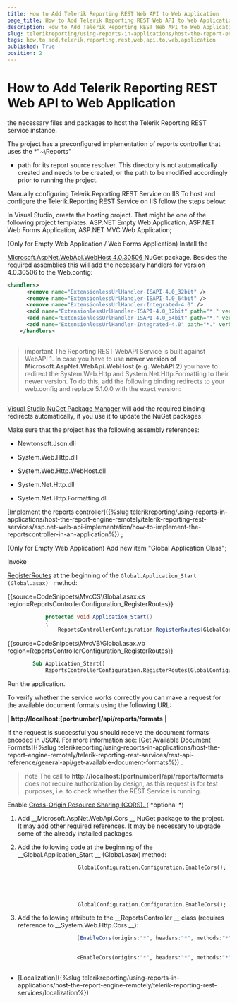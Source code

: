 ```yaml
---
title: How to Add Telerik Reporting REST Web API to Web Application
page_title: How to Add Telerik Reporting REST Web API to Web Application | for Telerik Reporting Documentation
description: How to Add Telerik Reporting REST Web API to Web Application
slug: telerikreporting/using-reports-in-applications/host-the-report-engine-remotely/telerik-reporting-rest-services/asp.net-web-api-implementation/how-to-add-telerik-reporting-rest-web-api-to-web-application
tags: how,to,add,telerik,reporting,rest,web,api,to,web,application
published: True
position: 2
---
```


# How to Add Telerik Reporting REST Web API to Web Application

 the necessary files and packages to host the Telerik Reporting REST service instance.
        


The project has a preconfigured implementation of reports controller that uses the 
*"~\Reports"
* path for
          its report source resolver. This directory is not automatically created and needs to be created, or the path to be modified accordingly prior to running the project.
        
Manually configuring Telerik.Reporting REST Service on IIS
To host and configure the Telerik.Reporting REST Service on IIS follow the steps below:


In Visual Studio, create the hosting project.
                  That might be one of the following project templates: ASP.NET Empty Web Application, ASP.NET Web Forms Application, ASP.NET MVC Web Application;
                


(Only for Empty Web Application / Web Forms Application) Install the
                  
[Microsoft.AspNet.WebApi.WebHost 4.0.30506
](https://www.nuget.org/packages/Microsoft.AspNet.WebApi.WebHost/4.0.30506
)                  NuGet package.
                  Besides the required assemblies this will add the necessary handlers for version 4.0.30506 to the Web.config:
                


	
````xml
<handlers>
      <remove name="ExtensionlessUrlHandler-ISAPI-4.0_32bit" />
      <remove name="ExtensionlessUrlHandler-ISAPI-4.0_64bit" />
      <remove name="ExtensionlessUrlHandler-Integrated-4.0" />
      <add name="ExtensionlessUrlHandler-ISAPI-4.0_32bit" path="*." verb="GET,HEAD,POST,DEBUG,PUT,DELETE,PATCH,OPTIONS" modules="IsapiModule" scriptProcessor="%windir%\Microsoft.NET\Framework\v4.0.30319\aspnet_isapi.dll" preCondition="classicMode,runtimeVersionv4.0,bitness32" responseBufferLimit="0" />
      <add name="ExtensionlessUrlHandler-ISAPI-4.0_64bit" path="*." verb="GET,HEAD,POST,DEBUG,PUT,DELETE,PATCH,OPTIONS" modules="IsapiModule" scriptProcessor="%windir%\Microsoft.NET\Framework64\v4.0.30319\aspnet_isapi.dll" preCondition="classicMode,runtimeVersionv4.0,bitness64" responseBufferLimit="0" />
      <add name="ExtensionlessUrlHandler-Integrated-4.0" path="*." verb="GET,HEAD,POST,DEBUG,PUT,DELETE,PATCH,OPTIONS" type="System.Web.Handlers.TransferRequestHandler" preCondition="integratedMode,runtimeVersionv4.0" />
    </handlers>
				
````




>important The Reporting REST WebAPI Service is built against WebAPI 1. In case you have to use  __newer version of Microsoft.AspNet.WebApi.WebHost (e.g. WebAPI 2)__                     you have to redirect the System.Web.Http and System.Net.Http.Formatting to their newer version.                    To do this, add the following binding redirects to your web.config and replace 5.1.0.0 with the exact version:                  

	
````xml<?xml version="1.0" encoding="utf-8" ?><configuration>  <runtime>    <assemblyBinding xmlns="urn:schemas-microsoft-com:asm.v1">      <dependentAssembly>        <assemblyIdentity name="System.Web.Http" culture="neutral" publicKeyToken="31bf3856ad364e35"/>        <bindingRedirect oldVersion="0.0.0.0-65535.65535.65535.65535" newVersion="5.1.0.0"/>      </dependentAssembly>      <dependentAssembly>        <assemblyIdentity name="System.Net.Http.Formatting" culture="neutral" publicKeyToken="31bf3856ad364e35"/>        <bindingRedirect oldVersion="0.0.0.0-65535.65535.65535.65535" newVersion="5.1.0.0"/>      </dependentAssembly>    </assemblyBinding>  </runtime></configuration>				              
````

[Visual Studio NuGet Package Manager](https://docs.nuget.org/consume/installing-nuget) will add the required binding redirects automatically, if you use it to update the NuGet packages.                  


Make sure that the project has the following assembly references:


* Newtonsoft.Json.dll
                    


* System.Web.Http.dll
                    


* System.Web.Http.WebHost.dll
                    


* System.Net.Http.dll
                    


* System.Net.Http.Formatting.dll
                    


[Implement the reports controller]({%slug telerikreporting/using-reports-in-applications/host-the-report-engine-remotely/telerik-reporting-rest-services/asp.net-web-api-implementation/how-to-implement-the-reportscontroller-in-an-application%})
;
                


(Only for Empty Web Application) Add new item "Global Application Class";


Invoke
                  
[RegisterRoutes](/reporting/api/Telerik.Reporting.Services.WebApi.ReportsControllerConfiguration#Telerik_Reporting_Services_WebApi_ReportsControllerConfiguration_RegisterRoutes_System_Web_Http_HttpConfiguration_)
                  at the beginning of the 
`Global.Application_Start (Global.asax)
` method:
                


{{source=CodeSnippets\MvcCS\Global.asax.cs region=ReportsControllerConfiguration_RegisterRoutes}}
````c#
	        protected void Application_Start()
	        {
	            ReportsControllerConfiguration.RegisterRoutes(GlobalConfiguration.Configuration);
````




{{source=CodeSnippets\MvcVB\Global.asax.vb region=ReportsControllerConfiguration_RegisterRoutes}}
````vb
	    Sub Application_Start()
	        ReportsControllerConfiguration.RegisterRoutes(GlobalConfiguration.Configuration)
````




Run the application.


To verify whether the service works correctly you can make a request
                  for the available document formats using the following URL:
                




| __http://localhost:[portnumber]/api/reports/formats__ |




If the request is successful you should receive the document formats encoded in JSON. For more information see: 
[Get Available Document Formats]({%slug telerikreporting/using-reports-in-applications/host-the-report-engine-remotely/telerik-reporting-rest-services/rest-api-reference/general-api/get-available-document-formats%})
.
                


>note The call to  __http://localhost:[portnumber]/api/reports/formats__  does not require authorization by design, as this request is for test purposes, i.e. to check whether the REST Service is running.                  


Enable 
[Cross-Origin Resource Sharing (CORS).
](https://developer.mozilla.org/en-US/docs/Web/HTTP/CORS
) (
*optional
*)
                


1. Add 
__Microsoft.AspNet.WebApi.Cors
__ NuGet package to the project. It may add other required references. It may be necessary to upgrade some of the already installed packages.
                    


1. Add the following code at the beginning of the 
__Global.Application_Start
__ (Global.asax) method:
                    


	                      GlobalConfiguration.Configuration.EnableCors();
                    




	                      GlobalConfiguration.Configuration.EnableCors();
                    




1. Add the following attribute to the 
__ReportsController
__ class (requires reference to 
__System.Web.Http.Cors
__):
                    


	
````c#
                      [EnableCors(origins:"*", headers:"*", methods:"*")]
                      
````




	
````vb
                      <EnableCors(origins:"*", headers:"*", methods:"*")>
                      
````




 * [Localization]({%slug telerikreporting/using-reports-in-applications/host-the-report-engine-remotely/telerik-reporting-rest-services/localization%})
